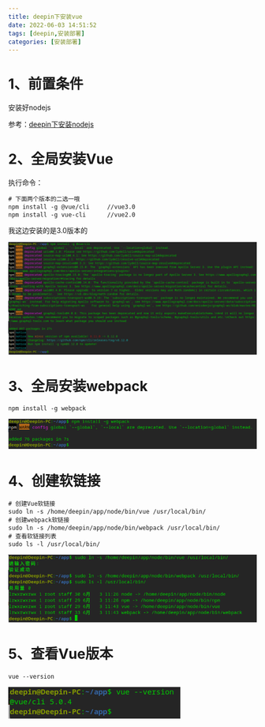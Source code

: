 ```yaml
---
title: deepin下安装vue
date: 2022-06-03 14:51:52
tags: [deepin,安装部署]
categories: [安装部署]
---
```


# 1、前置条件

安装好nodejs

参考：[deepin下安装nodejs](https://site.huangge1199.cn/407.html)

# 2、全局安装Vue

执行命令：

```shell
# 下面两个版本的二选一哦
npm install -g @vue/cli		//vue3.0
npm install -g vue-cli		//vue2.0
```

我这边安装的是3.0版本的

![image-20220603114033774](inVueByOsDeepin/image-20220603114033774.png)

# 3、全局安装webpack

```shell
npm install -g webpack
```

![image-20220603114219499](inVueByOsDeepin/image-20220603114219499.png)

# 4、创建软链接

```shell
# 创建Vue软链接
sudo ln -s /home/deepin/app/node/bin/vue /usr/local/bin/
# 创建webpack软链接
sudo ln -s /home/deepin/app/node/bin/webpack /usr/local/bin/
# 查看软链接列表
sudo ls -l /usr/local/bin/
```

![image-20220603114513508](inVueByOsDeepin/image-20220603114513508.png)

# 5、查看Vue版本

```shell
vue --version
```

![image-20220603114616673](inVueByOsDeepin/image-20220603114616673.png)
